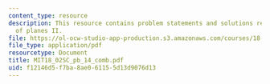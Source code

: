 ```yaml
---
content_type: resource
description: This resource contains problem statements and solutions related to equations
  of planes II.
file: https://ol-ocw-studio-app-production.s3.amazonaws.com/courses/18-02sc-multivariable-calculus-fall-2010/f12146d5f7ba8ae061155d13d9076d13_MIT18_02SC_pb_14_comb.pdf
file_type: application/pdf
resourcetype: Document
title: MIT18_02SC_pb_14_comb.pdf
uid: f12146d5-f7ba-8ae0-6115-5d13d9076d13
---
```

